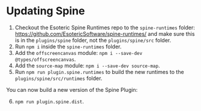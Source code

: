 # Updating Spine

1. Checkout the Esoteric Spine Runtimes repo to the `spine-runtimes`
   folder: https://github.com/EsotericSoftware/spine-runtimes/ and make sure this is in the `plugins/spine` folder, not
   the `plugins/spine/src` folder.
2. Run `npm i` inside the `spine-runtimes` folder.
3. Add the `offscreencanvas` module: `npm i --save-dev @types/offscreencanvas`.
4. Add the `source-map` module: `npm i --save-dev source-map`.
5. Run `npm run plugin.spine.runtimes` to build the new runtimes to the `plugins/spine/src/runtimes` folder.

You can now build a new version of the Spine Plugin:

6. `npm run plugin.spine.dist`.

